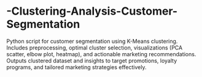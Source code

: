 # -Clustering-Analysis-Customer-Segmentation
Python script for customer segmentation using K-Means clustering. Includes preprocessing, optimal cluster selection, visualizations (PCA scatter, elbow plot, heatmap), and actionable marketing recommendations. Outputs clustered dataset and insights to target promotions, loyalty programs, and tailored marketing strategies effectively.
